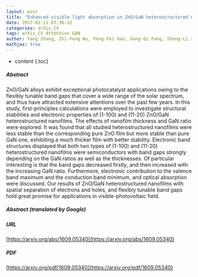 ```yaml
---
layout: post
title: "Enhanced visible light absorption in ZnO/GaN heterostructured nanofilms"
date: 2017-02-11 07:36:12
categories: arXiv_CV
tags: arXiv_CV Attention GAN
author: Yang Zhang, Zhi-Feng Wu, Peng-Fei Gao, Dang-Qi Fang, Sheng-Li Zhang
mathjax: true
---
```


* content
{:toc}

##### Abstract
ZnO/GaN alloys exhibit exceptional photocatalyst applications owing to the flexibly tunable band gaps that cover a wide range of the solar spectrum, and thus have attracted extensive attentions over the past few years. In this study, first-principles calculations were employed to investigate structural stabilities and electronic properties of (1-100) and (11-20) ZnO/GaN heterostructured nanofilms. The effects of nanofilm thickness and GaN ratio were explored. It was found that all studied heterostructured nanofilms were less stable than the corresponding pure ZnO film but more stable than pure GaN one, exhibiting a much thicker film with better stability. Electronic band structures displayed that both two types of (1-100) and (11-20) heterostructured nanofilms were semiconductors with band gaps strongly depending on the GaN ratios as well as the thicknesses. Of particular interesting is that the band gaps decreased firstly, and then increased with the increasing GaN ratio. Furthermore, electronic contribution to the valence band maximum and the conduction band minimum, and optical absorption were discussed. Our results of ZnO/GaN heterostructured nanofilms with spatial separation of electrons and holes, and flexibly tunable band gaps hold great promise for applications in visible-photovoltaic field.

##### Abstract (translated by Google)


##### URL
[https://arxiv.org/abs/1609.05340](https://arxiv.org/abs/1609.05340)

##### PDF
[https://arxiv.org/pdf/1609.05340](https://arxiv.org/pdf/1609.05340)


